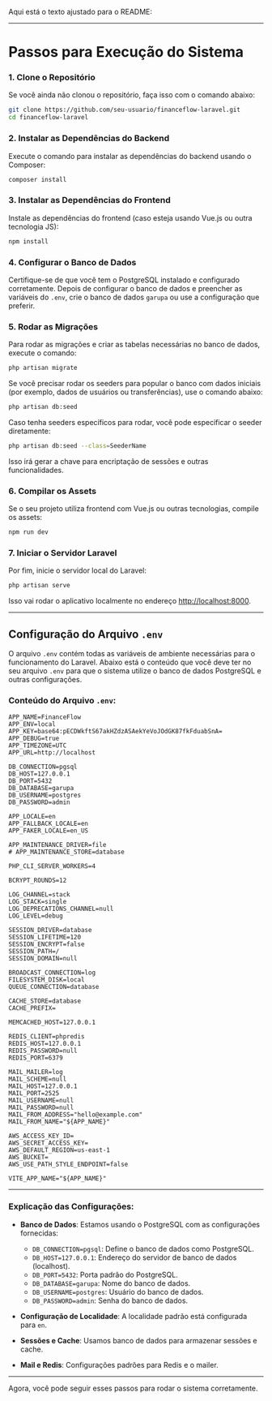 Aqui está o texto ajustado para o README:

---

# Passos para Execução do Sistema

### 1. Clone o Repositório
Se você ainda não clonou o repositório, faça isso com o comando abaixo:

```bash
git clone https://github.com/seu-usuario/financeflow-laravel.git
cd financeflow-laravel
```

### 2. Instalar as Dependências do Backend
Execute o comando para instalar as dependências do backend usando o Composer:

```bash
composer install
```

### 3. Instalar as Dependências do Frontend
Instale as dependências do frontend (caso esteja usando Vue.js ou outra tecnologia JS):

```bash
npm install
```

### 4. Configurar o Banco de Dados
Certifique-se de que você tem o PostgreSQL instalado e configurado corretamente. Depois de configurar o banco de dados e preencher as variáveis do `.env`, crie o banco de dados `garupa` ou use a configuração que preferir.

### 5. Rodar as Migrações
Para rodar as migrações e criar as tabelas necessárias no banco de dados, execute o comando:

```bash
php artisan migrate
```

Se você precisar rodar os seeders para popular o banco com dados iniciais (por exemplo, dados de usuários ou transferências), use o comando abaixo:

```bash
php artisan db:seed
```

Caso tenha seeders específicos para rodar, você pode especificar o seeder diretamente:

```bash
php artisan db:seed --class=SeederName
```

Isso irá gerar a chave para encriptação de sessões e outras funcionalidades.

### 6. Compilar os Assets
Se o seu projeto utiliza frontend com Vue.js ou outras tecnologias, compile os assets:

```bash
npm run dev
```

### 7. Iniciar o Servidor Laravel
Por fim, inicie o servidor local do Laravel:

```bash
php artisan serve
```

Isso vai rodar o aplicativo localmente no endereço [http://localhost:8000](http://localhost:8000).

---

## Configuração do Arquivo `.env`

O arquivo `.env` contém todas as variáveis de ambiente necessárias para o funcionamento do Laravel. Abaixo está o conteúdo que você deve ter no seu arquivo `.env` para que o sistema utilize o banco de dados PostgreSQL e outras configurações.

### Conteúdo do Arquivo `.env`:

```env
APP_NAME=FinanceFlow
APP_ENV=local
APP_KEY=base64:pECDWkftS67akHZdzASAekYeVoJOdGK87fkFduabSnA=
APP_DEBUG=true
APP_TIMEZONE=UTC
APP_URL=http://localhost

DB_CONNECTION=pgsql
DB_HOST=127.0.0.1
DB_PORT=5432
DB_DATABASE=garupa
DB_USERNAME=postgres
DB_PASSWORD=admin

APP_LOCALE=en
APP_FALLBACK_LOCALE=en
APP_FAKER_LOCALE=en_US

APP_MAINTENANCE_DRIVER=file
# APP_MAINTENANCE_STORE=database

PHP_CLI_SERVER_WORKERS=4

BCRYPT_ROUNDS=12

LOG_CHANNEL=stack
LOG_STACK=single
LOG_DEPRECATIONS_CHANNEL=null
LOG_LEVEL=debug

SESSION_DRIVER=database
SESSION_LIFETIME=120
SESSION_ENCRYPT=false
SESSION_PATH=/
SESSION_DOMAIN=null

BROADCAST_CONNECTION=log
FILESYSTEM_DISK=local
QUEUE_CONNECTION=database

CACHE_STORE=database
CACHE_PREFIX=

MEMCACHED_HOST=127.0.0.1

REDIS_CLIENT=phpredis
REDIS_HOST=127.0.0.1
REDIS_PASSWORD=null
REDIS_PORT=6379

MAIL_MAILER=log
MAIL_SCHEME=null
MAIL_HOST=127.0.0.1
MAIL_PORT=2525
MAIL_USERNAME=null
MAIL_PASSWORD=null
MAIL_FROM_ADDRESS="hello@example.com"
MAIL_FROM_NAME="${APP_NAME}"

AWS_ACCESS_KEY_ID=
AWS_SECRET_ACCESS_KEY=
AWS_DEFAULT_REGION=us-east-1
AWS_BUCKET=
AWS_USE_PATH_STYLE_ENDPOINT=false

VITE_APP_NAME="${APP_NAME}"
```

---

### Explicação das Configurações:

- **Banco de Dados**: Estamos usando o PostgreSQL com as configurações fornecidas:
  - `DB_CONNECTION=pgsql`: Define o banco de dados como PostgreSQL.
  - `DB_HOST=127.0.0.1`: Endereço do servidor de banco de dados (localhost).
  - `DB_PORT=5432`: Porta padrão do PostgreSQL.
  - `DB_DATABASE=garupa`: Nome do banco de dados.
  - `DB_USERNAME=postgres`: Usuário do banco de dados.
  - `DB_PASSWORD=admin`: Senha do banco de dados.

- **Configuração de Localidade**: A localidade padrão está configurada para `en`.

- **Sessões e Cache**: Usamos banco de dados para armazenar sessões e cache.

- **Mail e Redis**: Configurações padrões para Redis e o mailer.

---

Agora, você pode seguir esses passos para rodar o sistema corretamente.
